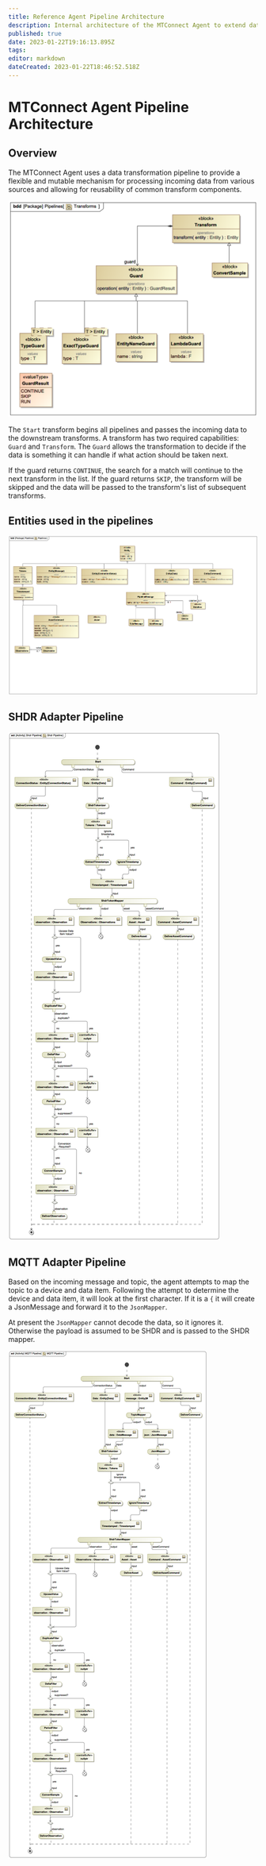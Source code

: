 ```yaml
---
title: Reference Agent Pipeline Architecture
description: Internal architecture of the MTConnect Agent to extend data transformations
published: true
date: 2023-01-22T19:16:13.895Z
tags: 
editor: markdown
dateCreated: 2023-01-22T18:46:52.518Z
---
```


# MTConnect Agent Pipeline Architecture

## Overview

The MTConnect Agent uses a data transformation pipeline to provide a flexible and mutable mechanism for processing incoming data from various sources and allowing for reusability of common transform components. 

![Transforms](/images/transforms.png)

The `Start` transform begins all pipelines and passes the incoming data to the downstream transforms. A transform has two required capabilities: `Guard` and `Transform`. The `Guard` allows the transformation to decide if the data is something it can handle if what action should be taken next. 

If the guard returns `CONTINUE`, the search for a match will continue to the next transform in the list. If the guard returns `SKIP`, the transform will be skipped and the data will be passed to the transform's list of subsequent transforms. 

## Entities used in the pipelines

![Pipeline Entities](/images/pipelineentities.png)

## SHDR Adapter Pipeline

![SHDR Pipeline](/images/shdrpipeline.png)

## MQTT Adapter Pipeline

Based on the incoming message and topic, the agent attempts to map the topic to a device and data item. Following the attempt to determine the device and data item, it will look at the first character. If it is a `{` it will create a JsonMessage and forward it to the `JsonMapper`.

At present the `JsonMapper` cannot decode the data, so it ignores it. Otherwise the payload is assumed to be SHDR and is passed to the SHDR mapper.

![MQTT Pipeline](/images/mqttpipeline.png)